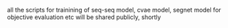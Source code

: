 all the scripts for trainining of seq-seq model, cvae model, segnet model for objective evaluation etc will be shared publicly, shortly
